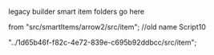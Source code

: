 legacy builder smart item folders go here

from "src/smartItems/arrow2/src/item"; //old name Script10

"../1d65b46f-f82c-4e72-839e-c695b92ddbcc/src/item";